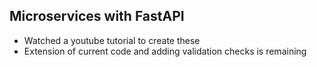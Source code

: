 ## Microservices with FastAPI

- Watched a youtube tutorial to create these
- Extension of current code and adding validation checks is remaining
